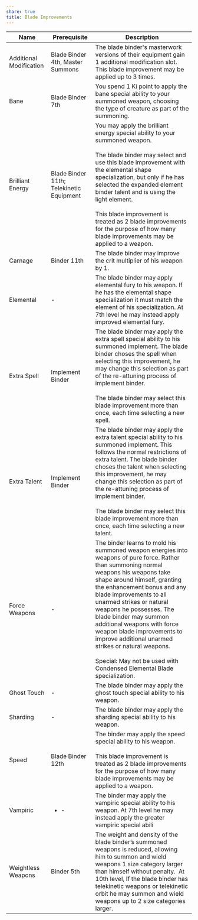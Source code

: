 ```yaml
---
share: true
title: Blade Improvements
---
```

| Name                    | Prerequisite                             | Description                                                                                                                                                                                                                                                                                                                                                                                                                                                                                                   |
| ----------------------- | ---------------------------------------- | ------------------------------------------------------------------------------------------------------------------------------------------------------------------------------------------------------------------------------------------------------------------------------------------------------------------------------------------------------------------------------------------------------------------------------------------------------------------------------------------------------------- |
| Additional Modification | Blade Binder 4th, Master Summons         | The blade binder's masterwork versions of their equipment gain 1 additional modification slot. This blade improvement may be applied up to 3 times.                                                                                                                                                                                                                                                                                                                                                           |
| Bane                    | Blade Binder 7th                         | You spend 1 Ki point to apply the bane special ability to your summoned weapon, choosing the type of creature as part of the summoning.                                                                                                                                                                                                                                                                                                                                                                       |
| Brilliant Energy        | Blade Binder 11th; Telekinetic Equipment | You may apply the brilliant energy special ability to your summoned weapon.<br><br>The blade binder may select and use this blade improvement with the elemental shape specialization, but only if he has selected the expanded element binder talent and is using the light element.<br><br>This blade improvement is treated as 2 blade improvements for the purpose of how many blade improvements may be applied to a weapon.                                                                             |
| Carnage                 | Binder 11th                              | The blade binder may improve the crit multiplier of his weapon by 1.                                                                                                                                                                                                                                                                                                                                                                                                                                          |
| Elemental               | \-                                       | The blade binder may apply elemental fury to his weapon. If he has the elemental shape specialization it must match the element of his specialization. At 7th level he may instead apply improved elemental fury.                                                                                                                                                                                                                                                                                             |
| Extra Spell             | Implement Binder                         | The blade binder may apply the extra spell special ability to his summoned implement. The blade binder choses the spell when selecting this improvement, he may change this selection as part of the re-attuning process of implement binder.<br><br>The blade binder may select this blade improvement more than once, each time selecting a new spell.                                                                                                                                                      |
| Extra Talent            | Implement Binder                         | The blade binder may apply the extra talent special ability to his summoned implement. This follows the normal restrictions of extra talent. The blade binder choses the talent when selecting this improvement, he may change this selection as part of the re-attuning process of implement binder.<br><br>The blade binder may select this blade improvement more than once, each time selecting a new talent.                                                                                             |
| Force Weapons           | \-                                       | The binder learns to mold his summoned weapon energies into weapons of pure force. Rather than summoning normal weapons his weapons take shape around himself, granting the enhancement bonus and any blade improvements to all unarmed strikes or natural weapons he possesses. The blade binder may summon additional weapons with force weapon blade improvements to improve additional unarmed strikes or natural weapons.<br><br>Special: May not be used with Condensed Elemental Blade specialization. |
| Ghost Touch             | \-                                       | The blade binder may apply the ghost touch special ability to his weapon.                                                                                                                                                                                                                                                                                                                                                                                                                                     |
| Sharding                | \-                                       | The blade binder may apply the sharding special ability to his weapon.                                                                                                                                                                                                                                                                                                                                                                                                                                        |
| Speed                   | Blade Binder 12th                        | The binder may apply the speed special ability to his weapon.<br><br>This blade improvement is treated as 2 blade improvements for the purpose of how many blade improvements may be applied to a weapon.                                                                                                                                                                                                                                                                                                     |
| Vampiric                | <ul><li>\-</li></ul>                     | The binder may apply the vampiric special ability to his weapon. At 7th level he may instead apply the greater vampiric special abili                                                                                                                                                                                                                                                                                                                                                                         |
| Weightless Weapons      | Binder 5th                               | The weight and density of the blade binder’s summoned weapons is reduced, allowing him to summon and wield weapons 1 size category larger than himself without penalty.  At 10th level, If the blade binder has telekinetic weapons or telekinetic orbit he may summon and wield weapons up to 2 size categories larger.                                                                                                                                                                                      |
